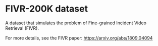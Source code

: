 #  FIVR-200K dataset
A dataset that simulates the problem of Fine-grained Incident Video Retrieval (FIVR).

For more details, see the FIVR paper:
https://arxiv.org/abs/1809.04094
